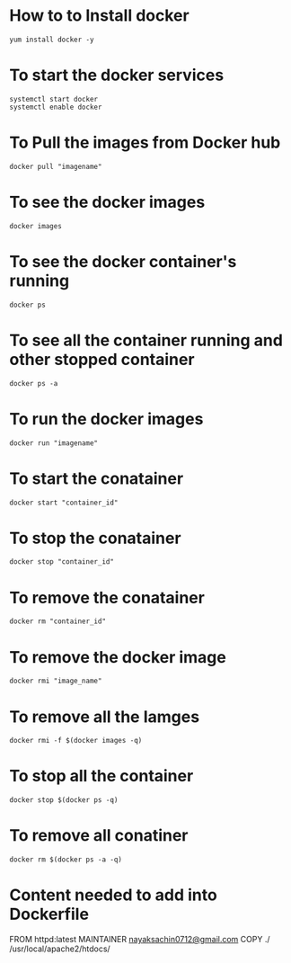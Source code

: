 # How to to Install docker
	yum install docker -y

# To start the docker services
	systemctl start docker
	systemctl enable docker

# To Pull the images from Docker hub
	docker pull "imagename"

# To see the docker images
	docker images

# To see the docker container's running
	docker ps

# To see all the container running and other stopped container
	docker ps -a

# To run the docker images
	docker run "imagename"

# To start the conatainer
	docker start "container_id"

# To stop the conatainer
	docker stop "container_id"

# To remove the conatainer
	docker rm "container_id"

# To remove the docker image
	docker rmi "image_name"

# To remove all the Iamges
	docker rmi -f $(docker images -q)

# To stop all the container
	docker stop $(docker ps -q)

# To remove all conatiner
	docker rm $(docker ps -a -q)



# Content needed to add into Dockerfile
FROM httpd:latest
MAINTAINER nayaksachin0712@gmail.com
COPY ./ /usr/local/apache2/htdocs/












